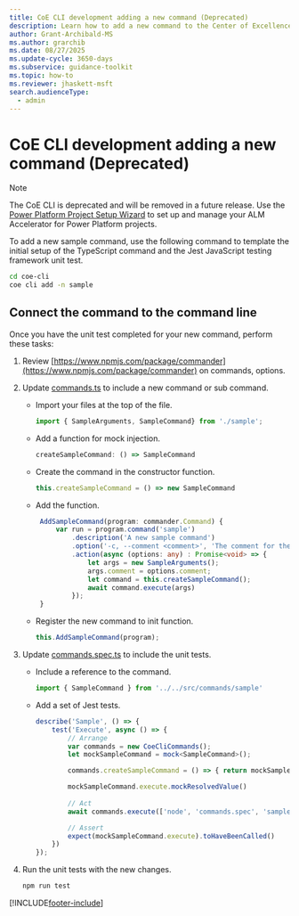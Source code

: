 ```yaml
---
title: CoE CLI development adding a new command (Deprecated)
description: Learn how to add a new command to the Center of Excellence command-line interface application.
author: Grant-Archibald-MS
ms.author: grarchib
ms.date: 08/27/2025
ms.update-cycle: 3650-days
ms.subservice: guidance-toolkit
ms.topic: how-to
ms.reviewer: jhaskett-msft
search.audienceType: 
  - admin
---
```


# CoE CLI development adding a new command (Deprecated)

> [!NOTE]
> The CoE CLI is deprecated and will be removed in a future release. Use the [Power Platform Project Setup Wizard](../../../alm-accelerator/setup-admin-tasks.md) to set up and manage your ALM Accelerator for Power Platform projects.

To add a new sample command, use the following command to template the initial setup of the TypeScript command and the Jest JavaScript testing framework unit test.

```bash
cd coe-cli
coe cli add -n sample
```

## Connect the command to the command line

Once you have the unit test completed for your new command, perform these tasks:

1. Review [https://www.npmjs.com/package/commander](https://www.npmjs.com/package/commander) on commands, options.

1. Update [commands.ts](https://github.com/microsoft/coe-starter-kit/blob/main/coe-cli/src/commands/commands.ts) to include a new command or sub command.

   - Import your files at the top of the file.

       ```typescript
       import { SampleArguments, SampleCommand} from './sample';
       ```

   - Add a function for mock injection.

       ```typescript
       createSampleCommand: () => SampleCommand
       ```

   - Create the command in the constructor function.

       ```typescript
       this.createSampleCommand = () => new SampleCommand
       ```

   - Add the function.

       ```typescript
        AddSampleCommand(program: commander.Command) {
            var run = program.command('sample')
                .description('A new sample command')
                .option('-c, --comment <comment>', 'The comment for the command')
                .action(async (options: any) : Promise<void> => {
                    let args = new SampleArguments();
                    args.comment = options.comment;
                    let command = this.createSampleCommand();
                    await command.execute(args)
                });
        }
       ```

   - Register the new command to init function.

       ```typescript
       this.AddSampleCommand(program);
       ```

1. Update [commands.spec.ts](https://github.com/microsoft/coe-starter-kit/blob/main/coe-cli/test/commands/commands.spec.ts) to include the unit tests.

   - Include a reference to the command.

       ```typescript
       import { SampleCommand } from '../../src/commands/sample'
       ```

   - Add a set of Jest tests.

       ```typescript
       describe('Sample', () => {
           test('Execute', async () => {
               // Arrange
               var commands = new CoeCliCommands();
               let mockSampleCommand = mock<SampleCommand>(); 

               commands.createSampleCommand = () => { return mockSampleCommand }

               mockSampleCommand.execute.mockResolvedValue()
           
               // Act
               await commands.execute(['node', 'commands.spec', 'sample', '-c', 'Some comment'])

               // Assert
               expect(mockSampleCommand.execute).toHaveBeenCalled()
           })
       });
       ```

1. Run the unit tests with the new changes.

   ```bash
   npm run test

   ```

[!INCLUDE[footer-include](../../../../includes/footer-banner.md)]
